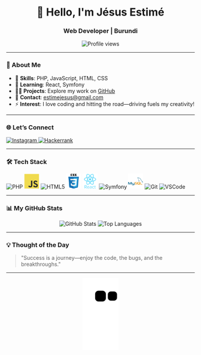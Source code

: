 <div align="center">
  <h1>👋 Hello, I'm Jésus Estimé</h1>
  <h3>Web Developer | Burundi</h3>
  <img src="https://komarev.com/ghpvc/?username=jesusestime&label=Profile%20Views&color=0e75b6&style=flat" alt="Profile views" />
</div>

---

### 🌟 About Me
- 🔧 **Skills**: PHP, JavaScript, HTML, CSS  
- 🌱 **Learning**: React, Symfony  
- 👨‍💻 **Projects**: Explore my work on [GitHub](https://github.com/jesusestime)  
- 📧 **Contact**: [estimejesus@gmail.com](mailto:estimejesus@gmail.com)  
- ⚡ **Interest**: I love coding and hitting the road—driving fuels my creativity!  

---

### 🌐 Let’s Connect
<p align="left">
  <a href="https://instagram.com/jesusestime" target="_blank">
    <img src="https://raw.githubusercontent.com/rahuldkjain/github-profile-readme-generator/master/src/images/icons/Social/instagram.svg" alt="Instagram" height="30" width="40" />
  </a>
  <a href="https://www.hackerrank.com/estimejesus" target="_blank">
    <img src="https://raw.githubusercontent.com/rahuldkjain/github-profile-readme-generator/master/src/images/icons/Social/hackerrank.svg" alt="Hackerrank" height="30" width="40" />
  </a>
</p>

---

### 🛠️ Tech Stack
<p align="left">
  <img src="https://cdn.jsdelivr.net/gh/devicons/devicon/icons/php/php-plain.svg" alt="PHP" width="40" height="40" />
  <img src="https://raw.githubusercontent.com/devicons/devicon/master/icons/javascript/javascript-original.svg" alt="JavaScript" width="40" height="40" />
  <img src="https://cdn.jsdelivr.net/gh/devicons/devicon/icons/html5/html5-original.svg" alt="HTML5" width="40" height="40" />
  <img src="https://raw.githubusercontent.com/devicons/devicon/master/icons/css3/css3-original-wordmark.svg" alt="CSS3" width="40" height="40" />
  <img src="https://raw.githubusercontent.com/devicons/devicon/master/icons/react/react-original-wordmark.svg" alt="React" width="40" height="40" />
  <img src="https://cdn.jsdelivr.net/gh/devicons/devicon/icons/symfony/symfony-original-wordmark.svg" alt="Symfony" width="40" height="40" />
  <img src="https://raw.githubusercontent.com/devicons/devicon/master/icons/mysql/mysql-original-wordmark.svg" alt="MySQL" width="40" height="40" />
  <img src="https://cdn.jsdelivr.net/gh/devicons/devicon/icons/git/git-original.svg" alt="Git" width="40" height="40" />
  <img src="https://cdn.jsdelivr.net/gh/devicons/devicon/icons/vscode/vscode-original.svg" alt="VSCode" width="40" height="40" />
</p>

---

### 📊 My GitHub Stats
<p align="center">
  <img src="https://github-readme-stats.vercel.app/api?username=jesusestime&theme=midnight-purple&show_icons=true&hide_border=true" alt="GitHub Stats" height="160" />
  <img src="https://github-readme-stats.vercel.app/api/top-langs/?username=jesusestime&theme=midnight-purple&layout=compact&hide_border=true" alt="Top Languages" height="160" />
</p>

---

### 💡 Thought of the Day
> "Success is a journey—enjoy the code, the bugs, and the breakthroughs."  

---

<p align="center">
  <img src="https://github.com/jesusestime/jesusestime/blob/output/github-contribution-grid-snake.svg" alt="Snake Animation" />
</p>
